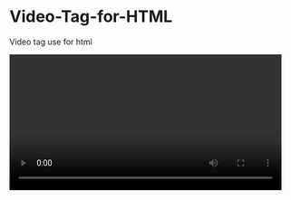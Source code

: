 # Video-Tag-for-HTML
Video tag use for html 


<video controls="on" height="240px" weight="auto">
  <source src="MySong.mp4" type="video/mp4">
 Your browser does not support the video element.
</video>
